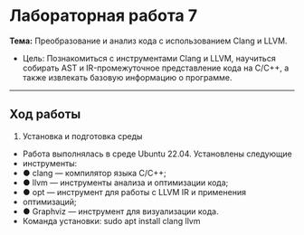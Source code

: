 # Лабораторная работа 7  
**Тема:** Преобразование и анализ кода с использованием Clang и LLVM.  
- Цель: Познакомиться с инструментами Clang и LLVM, научиться собирать AST и IR-промежуточное представление кода на C/C++, а также извлекать базовую информацию о программе.
---


## Ход работы
1. Установка и подготовка среды 
- Работа выполнялась в среде Ubuntu 22.04. Установлены следующие 
- инструменты: 
- ● clang — компилятор языка C/C++; 
- ● llvm — инструменты анализа и оптимизации кода; 
- ● opt — инструмент для работы с LLVM IR и применения 
- оптимизаций; 
- ● Graphviz — инструмент для визуализации кода. 
- Команда установки: sudo apt install clang llvm
